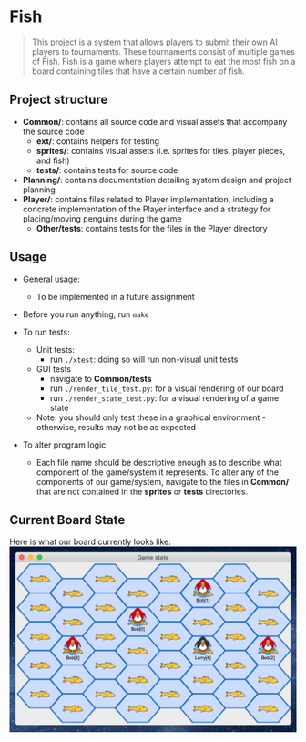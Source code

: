 # Fish

> This project is a system that allows players to submit their own AI players to tournaments. These tournaments consist of multiple games of Fish. Fish is a game where players attempt to eat the most fish on a board containing tiles that have a certain number of fish.

## Project structure

- **Common/**: contains all source code and visual assets that accompany the source code
  - **ext/**: contains helpers for testing
  - **sprites/**: contains visual assets (i.e. sprites for tiles, player pieces, and fish)
  - **tests/**: contains tests for source code
- **Planning/**: contains documentation detailing system design and project planning
- **Player/**: contains files related to Player implementation, including a concrete implementation of the Player interface and a strategy for placing/moving penguins during the game
  - **Other/tests**: contains tests for the files in the Player directory

## Usage
- General usage: 
	- To be implemented in a future assignment

- Before you run anything, run `make`
- To run tests:
    - Unit tests:
        - run `./xtest`: doing so will run non-visual unit tests
    - GUI tests
        - navigate to **Common/tests**
        - run `./render_tile_test.py`: for a visual rendering of our board
        - run `./render_state_test.py`: for a visual rendering of a game state
    - Note: you should only test these in a graphical environment - otherwise, results may not be as expected

- To alter program logic:
	- Each file name should be descriptive enough as to describe what component of the game/system it represents. To alter any of the components of our game/system, navigate to the files in **Common/** that are not contained in the **sprites** or **tests** directories.

## Current Board State
Here is what our board currently looks like: ![Current Board](Common/sprites/game_state.png)


